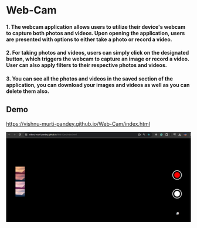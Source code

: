 # Web-Cam

#### 1. The webcam application allows users to utilize their device's webcam to capture both photos and videos. Upon opening the application, users are presented with options to either take a photo or record a video.
#### 2. For taking photos and videos, users can simply click on the designated button, which triggers the webcam to capture an image or record a video. User can also apply filters to their respective photos and videos.
#### 3. You can see all the photos and videos in the saved section of the application, you can download your images and videos as well as you can delete them also.

## Demo 
https://vishnu-murti-pandey.github.io/Web-Cam/index.html

<img src="screenshots\cam.png" title="cam">
